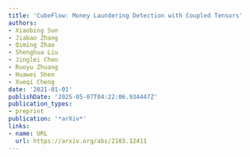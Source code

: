 ```yaml
---
title: 'CubeFlow: Money Laundering Detection with Coupled Tensors'
authors:
- Xiaobing Sun
- Jiabao Zhang
- Qiming Zhao
- Shenghua Liu
- Jinglei Chen
- Ruoyu Zhuang
- Huawei Shen
- Xueqi Cheng
date: '2021-01-01'
publishDate: '2025-05-07T04:22:06.934447Z'
publication_types:
- preprint
publication: '*arXiv*'
links:
- name: URL
  url: https://arxiv.org/abs/2103.12411
---
```

